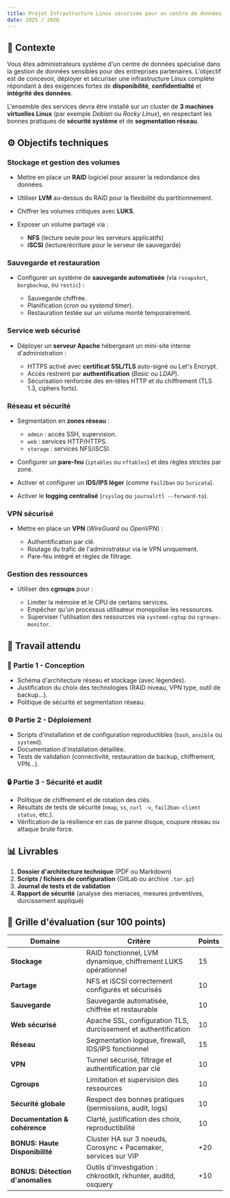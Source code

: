 ```yaml
---
title: Projet Infrastructure Linux sécurisée pour un centre de données confidentiel
date: 2025 / 2026
---
```


## 🧩 Contexte

Vous êtes administrateurs système d'un centre de données spécialisé dans la gestion de données sensibles pour des entreprises partenaires.
L'objectif est de concevoir, déployer et sécuriser une infrastructure Linux complète répondant à des exigences fortes de **disponibilité**, **confidentialité** et **intégrité des données**.

L'ensemble des services devra être installé sur un cluster de **3 machines virtuelles Linux** (par exemple _Debian_ ou _Rocky Linux_), en respectant les bonnes pratiques de **sécurité système** et de **segmentation réseau**.

## ⚙️ Objectifs techniques

### Stockage et gestion des volumes

- Mettre en place un **RAID** logiciel pour assurer la redondance des données.
- Utiliser **LVM** au-dessus du RAID pour la flexibilité du partitionnement.
- Chiffrer les volumes critiques avec **LUKS**.
- Exposer un volume partagé via :

  - **NFS** (lecture seule pour les serveurs applicatifs)
  - **iSCSI** (lecture/écriture pour le serveur de sauvegarde)

### Sauvegarde et restauration

- Configurer un système de **sauvegarde automatisée** (via `rsnapshot`, `borgbackup`, ou `restic`) :

  - Sauvegarde chiffrée.
  - Planification (_cron_ ou _systemd timer_).
  - Restauration testée sur un volume monté temporairement.

### Service web sécurisé

- Déployer un **serveur Apache** hébergeant un mini-site interne d'administration :

  - HTTPS activé avec **certificat SSL/TLS** auto-signé ou Let's Encrypt.
  - Accès restreint par **authentification** (_Basic_ ou _LDAP_).
  - Sécurisation renforcée des en-têtes HTTP et du chiffrement (TLS 1.3, ciphers forts).

### Réseau et sécurité

- Segmentation en **zones réseau** :

  - `admin` : accès SSH, supervision.
  - `web` : services HTTP/HTTPS.
  - `storage` : services NFS/iSCSI.
- Configurer un **pare-feu** (`iptables` ou `nftables`) et des règles strictes par zone.
- Activer et configurer un **IDS/IPS léger** (comme `Fail2ban` ou `Suricata`).
- Activer le **logging centralisé** (`rsyslog` ou `journalctl --forward-to`).

### VPN sécurisé

- Mettre en place un **VPN** (_WireGuard_ ou _OpenVPN_) :

  - Authentification par clé.
  - Routage du trafic de l'administrateur via le VPN uniquement.
  - Pare-feu intégré et règles de filtrage.

### Gestion des ressources

- Utiliser des **cgroups** pour :

  - Limiter la mémoire et le CPU de certains services.
  - Empêcher qu'un processus utilisateur monopolise les ressources.
  - Superviser l'utilisation des ressources via `systemd-cgtop` ou `cgroups-monitor`.

## 🧠 **Travail attendu**

### 🧩 Partie 1 - Conception

- Schéma d'architecture réseau et stockage (avec légendes).
- Justification du choix des technologies (RAID niveau, VPN type, outil de backup…).
- Politique de sécurité et segmentation réseau.

### ⚙️ Partie 2 - Déploiement

- Scripts d'installation et de configuration reproductibles (`bash`, `ansible` ou `systemd`).
- Documentation d'installation détaillée.
- Tests de validation (connectivité, restauration de backup, chiffrement, VPN…).

### 🔒 Partie 3 - Sécurité et audit

- Politique de chiffrement et de rotation des clés.
- Résultats de tests de sécurité (`nmap`, `ss`, `curl -v`, `fail2ban-client status`, etc.).
- Vérification de la résilience en cas de panne disque, coupure réseau ou attaque brute force.

## 📊 Livrables

1. **Dossier d'architecture technique** (PDF ou Markdown)
2. **Scripts / fichiers de configuration** (GitLab ou archive `.tar.gz`)
3. **Journal de tests et de validation**
4. **Rapport de sécurité** (analyse des menaces, mesures préventives, durcissement appliqué)

## 🧾 Grille d'évaluation (sur 100 points)

| Domaine                       | Critère                                                         | Points |
| ----------------------------- | --------------------------------------------------------------- | ------ |
| **Stockage**                  | RAID fonctionnel, LVM dynamique, chiffrement LUKS opérationnel  | 15     |
| **Partage**                   | NFS et iSCSI correctement configurés et sécurisés               | 10     |
| **Sauvegarde**                | Sauvegarde automatisée, chiffrée et restaurable                 | 10     |
| **Web sécurisé**              | Apache SSL, configuration TLS, durcissement et authentification | 10     |
| **Réseau**                    | Segmentation logique, firewall, IDS/IPS fonctionnel             | 15     |
| **VPN**                       | Tunnel sécurisé, filtrage et authentification par clé           | 10     |
| **Cgroups**                   | Limitation et supervision des ressources                        | 10     |
| **Sécurité globale**          | Respect des bonnes pratiques (permissions, audit, logs)         | 10     |
| **Documentation & cohérence** | Clarté, justification des choix, reproductibilité               | 10     |
| **BONUS: Haute Disponibilité** | Cluster HA sur 3 noeuds, Corosync + Pacemaker, services sur VIP | +20     |
| **BONUS: Détection d'anomalies** | Outils d'investigation : chkrootkit, rkhunter, auditd, osquery | +10     |

